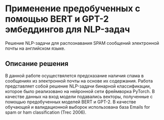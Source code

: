 # Применение предобученных с помощью BERT и GPT-2 эмбеддингов для NLP-задач
Решение NLP-задачи для распознавания SPAM сообщений электронной почты на английском языке.

## Описание решения

В данной работе осуществялется предсказание наличия спама в сообщениях из электронной почты на основе их содержания.
Работа представляет собой решение NLP-задачи бинарной классификации, которое было реализовано на нейронной сети фреймворка PyTorch. 
В качестве данных на вход модели подавались векторы, полученные с помощью предобученных моделей BERT и GPT-2.
В качестве обучающей и валидационной выборок использована база Emails for spam or ham classification (Trec 2006).
